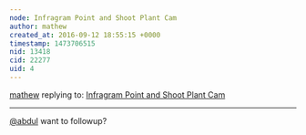 ```yaml
---
node: Infragram Point and Shoot Plant Cam
author: mathew
created_at: 2016-09-12 18:55:15 +0000
timestamp: 1473706515
nid: 13418
cid: 22277
uid: 4
---
```




[mathew](../profile/mathew) replying to: [Infragram Point and Shoot Plant Cam](../notes/alexrfholland/09-06-2016/infragram-point-and-shoot-plant-cam)

----
[@abdul](/profile/abdul) want to followup?